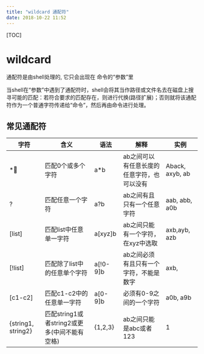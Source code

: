 ```yaml
---
title: "wildcard 通配符"
date: 2018-10-22 11:52
---
```



[TOC]


# wildcard

通配符是由shell处理的, 它只会出现在 命令的“参数”里

当shell在“参数”中遇到了通配符时，shell会将其当作路径或文件名去在磁盘上搜寻可能的匹配：若符合要求的匹配存在，则进行代换(路径扩展)；否则就将该通配符作为一个普通字符传递给“命令”，然后再由命令进行处理。



## 常见通配符

| 字符               | 含义                                         | 语法     | 解释                                       | 实例            |
| ------------------ | -------------------------------------------- | -------- | ------------------------------------------ | --------------- |
| *                  | 匹配0个或多个字符                            | a*b      | ab之间可以有任意长度的任意字符，也可以没有 | Aback, axyb, ab |
| ?                  | 匹配任意一个字符                             | a?b      | ab之间有且只有一个任意字符                 | aab, abb, a0b   |
| [list]             | 匹配list中任意单一字符                       | a[xyz]b  | ab之间只能有一个字符，在xyz中选取          | axb,ayb,  azb   |
| [!list]            | 匹配除了list中的任意单个字符                 | a[!0-9]b | ab之间必须有且只有一个字符，不能是数字     | axb,            |
| [c1-c2]            | 匹配c1-c2中的任意单一字符                    | a[0-9]b  | 必须有0-9之间的一个字符                    | a0b, a9b        |
| {string1, string2} | 匹配string1或者string2或更多(中间不能有空格) | {1,2,3}  | ab之间只能 是abc或者123                    | 1               |

